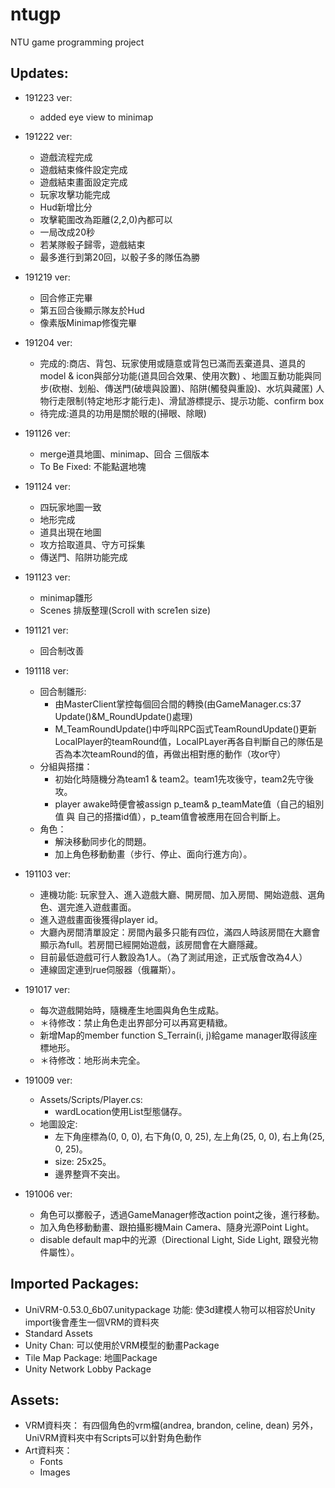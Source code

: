 # ntugp
NTU game programming project

## Updates:
- 191223 ver:
  - added eye view to minimap
- 191222 ver:
  - 遊戲流程完成
  - 遊戲結束條件設定完成
  - 遊戲結束畫面設定完成
  - 玩家攻擊功能完成
  - Hud新增比分
  - 攻擊範圍改為距離(2,2,0)內都可以
  - 一局改成20秒
  - 若某隊骰子歸零，遊戲結束
  - 最多進行到第20回，以骰子多的隊伍為勝
- 191219 ver:
  - 回合修正完畢
  - 第五回合後顯示隊友於Hud
  - 像素版Minimap修復完畢
- 191204 ver:
  - 完成的:商店、背包、玩家使用或隨意或背包已滿而丟棄道具、道具的model & icon與部分功能(道具回合效果、使用次數)
    、地圖互動功能與同步(砍樹、划船、傳送門(破壞與設置)、陷阱(觸發與重設)、水坑與藏匿)
    人物行走限制(特定地形才能行走)、滑鼠游標提示、提示功能、confirm box
  - 待完成:道具的功用是關於眼的(掃眼、除眼)
- 191126 ver:
  - merge道具地圖、minimap、回合 三個版本
  - To Be Fixed: 不能點選地塊
- 191124 ver:
  - 四玩家地圖一致
  - 地形完成
  - 道具出現在地圖
  - 攻方拾取道具、守方可採集
  - 傳送門、陷阱功能完成
- 191123 ver:
  - minimap雛形
  - Scenes 排版整理(Scroll with scre1en size)
- 191121 ver:
  - 回合制改善
- 191118 ver:
  - 回合制雛形:
    - 由MasterClient掌控每個回合間的轉換(由GameManager.cs:37 Update()&M_RoundUpdate()處理)
    - M_TeamRoundUpdate()中呼叫RPC函式TeamRoundUpdate()更新LocalPlayer的teamRound值，LocalPLayer再各自判斷自己的隊伍是否為本次teamRound的值，再做出相對應的動作（攻or守）
  - 分組與搭擋：
    - 初始化時隨機分為team1 & team2。team1先攻後守，team2先守後攻。
    - player awake時便會被assign p_team& p_teamMate值（自己的組別值 與 自己的搭擋id值），p_team值會被應用在回合判斷上。
  - 角色：
    - 解決移動同步化的問題。
    - 加上角色移動動畫（步行、停止、面向行進方向）。

- 191103 ver:
  - 連機功能: 玩家登入、進入遊戲大廳、開房間、加入房間、開始遊戲、選角色、選完進入遊戲畫面。
  - 進入遊戲畫面後獲得player id。
  - 大廳內房間清單設定：房間內最多只能有四位，滿四人時該房間在大廳會顯示為full。若房間已經開始遊戲，該房間會在大廳隱藏。
  - 目前最低遊戲可行人數設為1人。（為了測試用途，正式版會改為4人）
  - 連線固定連到rue伺服器（俄羅斯）。

- 191017 ver:
  - 每次遊戲開始時，隨機產生地圖與角色生成點。
  - ＊待修改：禁止角色走出界部分可以再寫更精緻。
  - 新增Map的member function S_Terrain(i, j)給game manager取得該座標地形。
  - ＊待修改：地形尚未完全。

- 191009 ver:
  - Assets/Scripts/Player.cs: 
    - wardLocation使用List<Vector3>型態儲存。
  - 地圖設定:
    - 左下角座標為(0, 0, 0), 右下角(0, 0, 25), 左上角(25, 0, 0), 右上角(25, 0, 25)。
    - size: 25x25。
    - 邊界整齊不突出。
- 191006 ver:
  - 角色可以擲骰子，透過GameManager修改action point之後，進行移動。
  - 加入角色移動動畫、跟拍攝影機Main Camera、隨身光源Point Light。
  - disable default map中的光源（Directional Light, Side Light, 跟發光物件屬性）。
 
## Imported Packages: 
- UniVRM-0.53.0_6b07.unitypackage
  功能: 使3d建模人物可以相容於Unity
  import後會產生一個VRM的資料夾
- Standard Assets
- Unity Chan: 可以使用於VRM模型的動畫Package
- Tile Map Package: 地圖Package
- Unity Network Lobby Package

## Assets:
- VRM資料夾：
  有四個角色的vrm檔(andrea, brandon, celine, dean)
  另外，UniVRM資料夾中有Scripts可以針對角色動作
- Art資料夾：
  - Fonts
  - Images
